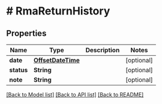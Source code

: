 # # RmaReturnHistory


## Properties 


Name | Type | Description | Notes
------------ | ------------- | ------------- | -------------
**date**| [**OffsetDateTime**](OffsetDateTime.md) |   | [optional]
**status**| **String** |   | [optional]
**note**| **String** |   | [optional]


[[Back to Model list]](../../README.md#models) [[Back to API list]](../../README.md#endpoints) [[Back to README]](../../README.md)

